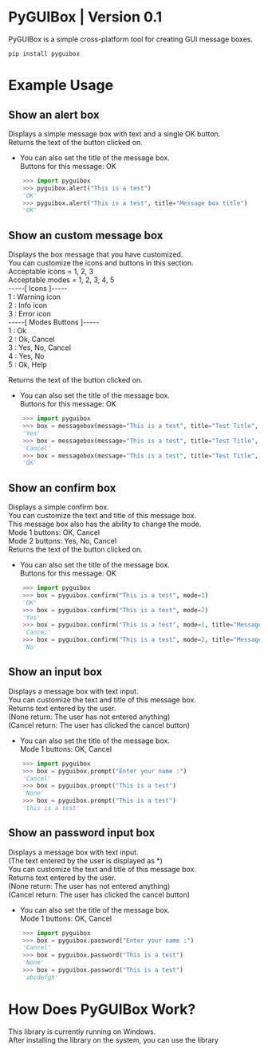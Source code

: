 PyGUIBox  |  Version 0.1
=========

PyGUIBox is a simple cross-platform tool for creating GUI message boxes.

```pip install pyguibox```

Example Usage
=============

Show an alert box
--------------------------

Displays a simple message box with text and a single OK button.<br>
Returns the text of the button clicked on.<br>
* You can also set the title of the message box.<br>
Buttons for this message: OK<br>

```python
    >>> import pyguibox
    >>> pyguibox.alert("This is a test")
    'OK'
    >>> pyguibox.alert("This is a test", title="Message box title")
    'OK'
```

Show an custom message box
--------------------------

Displays the box message that you have customized.<br>
You can customize the icons and buttons in this section.<br>
Acceptable icons = 1, 2, 3<br>
Acceptable modes = 1, 2, 3, 4, 5<br>
-----[ Icons ]-----<br>
1 : Warning icon<br>
2 : Info icon<br>
3 : Error icon<br>
-----[ Modes Buttons ]-----<br>
1 : Ok<br>
2 : Ok, Cancel<br>
3 : Yes, No, Cancel<br>
4 : Yes, No<br>
5 : Ok, Help<br>

Returns the text of the button clicked on.<br>
* You can also set the title of the message box.<br>
Buttons for this message: OK<br>

```python
    >>> import pyguibox
    >>> box = messagebox(message="This is a test", title="Test Title", mode=3, icon=3)
    'Yes'
    >>> box = messagebox(message="This is a test", title="Test Title", mode=2, icon=2)
    'Cancel'
    >>> box = messagebox(message="This is a test", title="Test Title", mode=1, icon=1)
    'OK'
```

Show an confirm box
--------------------------

Displays a simple confirm box.<br>
You can customize the text and title of this message box.<br>
This message box also has the ability to change the mode.<br>
Mode 1 buttons: OK, Cancel<br>
Mode 2 buttons: Yes, No, Cancel<br>
Returns the text of the button clicked on.<br>
* You can also set the title of the message box.<br>
Buttons for this message: OK<br>

```python
    >>> import pyguibox
    >>> box = pyguibox.confirm("This is a test", mode=1)
    'OK'
    >>> box = pyguibox.confirm("This is a test", mode=2)
    'Yes'
    >>> box = pyguibox.confirm("This is a test", mode=1, title="Message box title")
    'Cance;'
    >>> box = pyguibox.confirm("This is a test", mode=2, title="Message box title")
    'No'
```

Show an input box
--------------------------

Displays a message box with text input.<br>
You can customize the text and title of this message box.<br>
Returns text entered by the user.<br>
(None return: The user has not entered anything)<br>
(Cancel return: The user has clicked the cancel button)<br>
* You can also set the title of the message box.<br>
Mode 1 buttons: OK, Cancel<br>


```python
    >>> import pyguibox
    >>> box = pyguibox.prompt("Enter your name :")
    'Cancel'
    >>> box = pyguibox.prompt("This is a test")
    'None'
    >>> box = pyguibox.prompt("This is a test")
    'this is a test'
```

Show an password input box
--------------------------

Displays a message box with text input.<br>
(The text entered by the user is displayed as *)<br>
You can customize the text and title of this message box.<br>
Returns text entered by the user.<br>
(None return: The user has not entered anything)<br>
(Cancel return: The user has clicked the cancel button)<br>
* You can also set the title of the message box.<br>
Mode 1 buttons: OK, Cancel<br>

```python
    >>> import pyguibox
    >>> box = pyguibox.password("Enter your name :")
    'Cancel'
    >>> box = pyguibox.password("This is a test")
    'None'
    >>> box = pyguibox.password("This is a test")
    'abcdefgh'
```

How Does PyGUIBox Work?
========================

This library is currently running on Windows.<br>
After installing the library on the system, you can use the library
